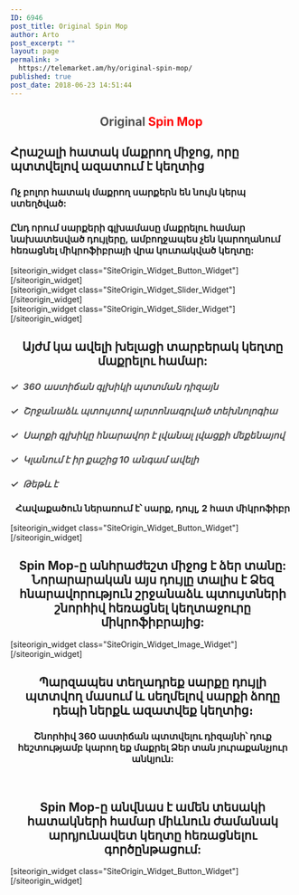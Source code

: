 ```yaml
---
ID: 6946
post_title: Original Spin Mop
author: Arto
post_excerpt: ""
layout: page
permalink: >
  https://telemarket.am/hy/original-spin-mop/
published: true
post_date: 2018-06-23 14:51:44
---
```

<div id="pl-6946"  class="panel-layout" ><div id="pg-6946-0"  class="panel-grid panel-no-style"  data-style="{&quot;background_image_attachment&quot;:false,&quot;background_display&quot;:&quot;tile&quot;,&quot;bottom_margin&quot;:&quot;15px&quot;,&quot;cell_alignment&quot;:&quot;flex-start&quot;}" ><div id="pgc-6946-0-0"  class="panel-grid-cell"  data-weight="0.38908045977" ><div id="panel-6946-0-0-0" class="so-panel widget widget_sow-editor panel-first-child" data-index="0" data-style="{&quot;background_image_attachment&quot;:false,&quot;background_display&quot;:&quot;tile&quot;}" ><div class="so-widget-sow-editor so-widget-sow-editor-base">
<div class="siteorigin-widget-tinymce textwidget">
	<h2 style="text-align: center;"><strong><span style="color: #515151;">Original </span><span style="color: #515151;"><span style="color: #ff0000;">Spin Mop </span></span>
</strong></h2>
<h2>Հրաշալի հատակ մաքրող միջոց, որը պտտվելով ազատում է կեղտից</h2>
<h3>Ոչ բոլոր հատակ մաքրող սարքերն են նույն կերպ ստեղծված:</h3>
<h3>Ընդ որում սարքերի գլխամասը մաքրելու համար նախատեսված դույլերը, ամբողջապես չեն կարողանում հեռացնել միկրոֆիբրայի վրա կուտակված կեղտը:</h3></div>
</div></div><div id="panel-6946-0-0-1" class="so-panel widget widget_sow-button panel-last-child" data-index="1" data-style="{&quot;background_image_attachment&quot;:false,&quot;background_display&quot;:&quot;tile&quot;,&quot;margin&quot;:&quot;0px 0px 0px 0px&quot;}" >[siteorigin_widget class="SiteOrigin_Widget_Button_Widget"]<input type="hidden" value="{&quot;instance&quot;:{&quot;text&quot;:&quot;\u054a\u0561\u057f\u057e\u056b\u0580\u0565\u0584 \u0540\u0565\u0576\u0581 \u0540\u056b\u0574\u0561&quot;,&quot;url&quot;:&quot;http:\/\/telemarket.am\/hy\/cart\/?add-to-cart=7101&quot;,&quot;button_icon&quot;:{&quot;icon_selected&quot;:&quot;fontawesome-cart-plus&quot;,&quot;icon_color&quot;:false,&quot;icon&quot;:0,&quot;icon_placement&quot;:&quot;left&quot;,&quot;so_field_container_state&quot;:&quot;open&quot;},&quot;design&quot;:{&quot;width&quot;:false,&quot;width_unit&quot;:&quot;px&quot;,&quot;align&quot;:&quot;center&quot;,&quot;theme&quot;:&quot;wire&quot;,&quot;button_color&quot;:false,&quot;text_color&quot;:false,&quot;hover&quot;:true,&quot;font&quot;:&quot;default&quot;,&quot;font_size&quot;:&quot;1&quot;,&quot;rounding&quot;:&quot;0.25&quot;,&quot;padding&quot;:&quot;1&quot;,&quot;so_field_container_state&quot;:&quot;open&quot;},&quot;attributes&quot;:{&quot;id&quot;:&quot;&quot;,&quot;classes&quot;:&quot;&quot;,&quot;title&quot;:&quot;&quot;,&quot;onclick&quot;:&quot;&quot;,&quot;rel&quot;:&quot;&quot;,&quot;so_field_container_state&quot;:&quot;closed&quot;},&quot;new_window&quot;:false},&quot;args&quot;:{&quot;before_widget&quot;:&quot;&lt;div id=\&quot;panel-6946-0-0-1\&quot; class=\&quot;so-panel widget widget_sow-button panel-last-child\&quot; data-index=\&quot;1\&quot; data-style=\&quot;{&amp;quot;background_image_attachment&amp;quot;:false,&amp;quot;background_display&amp;quot;:&amp;quot;tile&amp;quot;,&amp;quot;margin&amp;quot;:&amp;quot;0px 0px 0px 0px&amp;quot;}\&quot; &gt;&quot;,&quot;after_widget&quot;:&quot;&lt;\/div&gt;&quot;,&quot;before_title&quot;:&quot;&lt;h3 class=\&quot;widget-title\&quot;&gt;&quot;,&quot;after_title&quot;:&quot;&lt;\/h3&gt;&quot;,&quot;widget_id&quot;:&quot;widget-0-0-1&quot;}}" />[/siteorigin_widget]</div></div><div id="pgc-6946-0-1"  class="panel-grid-cell"  data-weight="0.61091954023" ><div id="panel-6946-0-1-0" class="so-panel widget widget_sow-slider panel-first-child panel-last-child" data-index="2" data-style="{&quot;background_image_attachment&quot;:false,&quot;background_display&quot;:&quot;tile&quot;}" >[siteorigin_widget class="SiteOrigin_Widget_Slider_Widget"]<input type="hidden" value="{&quot;instance&quot;:{&quot;frames&quot;:[{&quot;background_image&quot;:7096,&quot;background_image_fallback&quot;:&quot;http:\/\/layouts.siteorigin.com\/wp-content\/uploads\/2015\/08\/furniture-802034_1280.jpg#1280x853&quot;,&quot;background_color&quot;:false,&quot;background_image_type&quot;:&quot;cover&quot;,&quot;foreground_image&quot;:0,&quot;foreground_image_fallback&quot;:&quot;&quot;,&quot;url&quot;:&quot;&quot;,&quot;background_videos&quot;:[],&quot;new_window&quot;:false}],&quot;controls&quot;:{&quot;speed&quot;:800,&quot;timeout&quot;:8000,&quot;nav_color_hex&quot;:&quot;#FFFFFF&quot;,&quot;nav_style&quot;:&quot;thin&quot;,&quot;nav_size&quot;:25,&quot;so_field_container_state&quot;:&quot;open&quot;,&quot;swipe&quot;:false},&quot;_sow_form_id&quot;:&quot;20583020035b2901e8e11ff113048191&quot;,&quot;_sow_form_timestamp&quot;:&quot;1529918443776&quot;},&quot;args&quot;:{&quot;before_widget&quot;:&quot;&lt;div id=\&quot;panel-6946-0-1-0\&quot; class=\&quot;so-panel widget widget_sow-slider panel-first-child panel-last-child\&quot; data-index=\&quot;2\&quot; data-style=\&quot;{&amp;quot;background_image_attachment&amp;quot;:false,&amp;quot;background_display&amp;quot;:&amp;quot;tile&amp;quot;}\&quot; &gt;&quot;,&quot;after_widget&quot;:&quot;&lt;\/div&gt;&quot;,&quot;before_title&quot;:&quot;&lt;h3 class=\&quot;widget-title\&quot;&gt;&quot;,&quot;after_title&quot;:&quot;&lt;\/h3&gt;&quot;,&quot;widget_id&quot;:&quot;widget-0-1-0&quot;}}" />[/siteorigin_widget]</div></div></div><div id="pg-6946-1"  class="panel-grid panel-no-style"  data-style="{&quot;background_image_attachment&quot;:false,&quot;background_display&quot;:&quot;tile&quot;,&quot;bottom_margin&quot;:&quot;15px&quot;,&quot;cell_alignment&quot;:&quot;flex-start&quot;}" ><div id="pgc-6946-1-0"  class="panel-grid-cell"  data-weight="0.7" ><div id="panel-6946-1-0-0" class="so-panel widget widget_sow-slider panel-first-child panel-last-child" data-index="3" data-style="{&quot;background_image_attachment&quot;:false,&quot;background_display&quot;:&quot;tile&quot;}" >[siteorigin_widget class="SiteOrigin_Widget_Slider_Widget"]<input type="hidden" value="{&quot;instance&quot;:{&quot;frames&quot;:[{&quot;background_image&quot;:7097,&quot;background_image_fallback&quot;:&quot;http:\/\/layouts.siteorigin.com\/wp-content\/uploads\/2015\/08\/couch-447484_1280.jpg#1280x853&quot;,&quot;background_color&quot;:false,&quot;background_image_type&quot;:&quot;cover&quot;,&quot;foreground_image&quot;:0,&quot;foreground_image_fallback&quot;:&quot;&quot;,&quot;url&quot;:&quot;&quot;,&quot;background_videos&quot;:[],&quot;new_window&quot;:false}],&quot;controls&quot;:{&quot;speed&quot;:800,&quot;timeout&quot;:8000,&quot;nav_color_hex&quot;:&quot;#FFFFFF&quot;,&quot;nav_style&quot;:&quot;thin&quot;,&quot;nav_size&quot;:25,&quot;so_field_container_state&quot;:&quot;open&quot;,&quot;swipe&quot;:false},&quot;_sow_form_id&quot;:&quot;6139036155b29023482653289899850&quot;,&quot;_sow_form_timestamp&quot;:&quot;1529918479519&quot;},&quot;args&quot;:{&quot;before_widget&quot;:&quot;&lt;div id=\&quot;panel-6946-1-0-0\&quot; class=\&quot;so-panel widget widget_sow-slider panel-first-child panel-last-child\&quot; data-index=\&quot;3\&quot; data-style=\&quot;{&amp;quot;background_image_attachment&amp;quot;:false,&amp;quot;background_display&amp;quot;:&amp;quot;tile&amp;quot;}\&quot; &gt;&quot;,&quot;after_widget&quot;:&quot;&lt;\/div&gt;&quot;,&quot;before_title&quot;:&quot;&lt;h3 class=\&quot;widget-title\&quot;&gt;&quot;,&quot;after_title&quot;:&quot;&lt;\/h3&gt;&quot;,&quot;widget_id&quot;:&quot;widget-1-0-0&quot;}}" />[/siteorigin_widget]</div></div><div id="pgc-6946-1-1"  class="panel-grid-cell"  data-weight="0.3" ><div id="panel-6946-1-1-0" class="so-panel widget widget_sow-editor panel-first-child" data-index="4" data-style="{&quot;background_image_attachment&quot;:false,&quot;background_display&quot;:&quot;tile&quot;}" ><div class="so-widget-sow-editor so-widget-sow-editor-base">
<div class="siteorigin-widget-tinymce textwidget">
	<h2 style="text-align: center;">Այժմ կա ավելի խելացի տարբերակ կեղտը մաքրելու համար:</h2>
<h3><span style="color: #515151;"><em><strong>✓  360 աստիճան գլխիկի պտտման դիզայն</strong></em></span></h3>
<h3><span style="color: #515151;"><em><strong>✓  Շրջանաձև պտույտով արտոնագրված տեխնոլոգիա</strong></em></span></h3>
<h3><span style="color: #515151;"><em><strong>✓  Սարքի գլխիկը հնարավոր է լվանալ լվացքի մեքենայով</strong></em></span></h3>
<h3><span style="color: #515151;"><em><strong>✓  Կլանում է իր քաշից 10 անգամ ավելի</strong></em></span></h3>
<h3><span style="color: #515151;"><em><strong>✓  Թեթև է</strong></em></span></h3>
<h3 class="section-title" style="text-align: center;">Հավաքածուն ներառում է՝ սարք, դույլ, 2 հատ միկրոֆիբր</h3>
</div>
</div></div><div id="panel-6946-1-1-1" class="so-panel widget widget_sow-button panel-last-child" data-index="5" data-style="{&quot;background_image_attachment&quot;:false,&quot;background_display&quot;:&quot;tile&quot;,&quot;margin&quot;:&quot;0px 0px 0px 0px&quot;}" >[siteorigin_widget class="SiteOrigin_Widget_Button_Widget"]<input type="hidden" value="{&quot;instance&quot;:{&quot;text&quot;:&quot;\u054a\u0561\u057f\u057e\u056b\u0580\u0565\u0584 \u0540\u0565\u0576\u0581 \u0540\u056b\u0574\u0561&quot;,&quot;url&quot;:&quot;http:\/\/telemarket.am\/hy\/cart\/?add-to-cart=7101&quot;,&quot;button_icon&quot;:{&quot;icon_selected&quot;:&quot;fontawesome-cart-plus&quot;,&quot;icon_color&quot;:false,&quot;icon&quot;:0,&quot;icon_placement&quot;:&quot;left&quot;,&quot;so_field_container_state&quot;:&quot;open&quot;},&quot;design&quot;:{&quot;width&quot;:false,&quot;width_unit&quot;:&quot;px&quot;,&quot;align&quot;:&quot;center&quot;,&quot;theme&quot;:&quot;wire&quot;,&quot;button_color&quot;:false,&quot;text_color&quot;:false,&quot;hover&quot;:true,&quot;font&quot;:&quot;default&quot;,&quot;font_size&quot;:&quot;1&quot;,&quot;rounding&quot;:&quot;0.25&quot;,&quot;padding&quot;:&quot;1&quot;,&quot;so_field_container_state&quot;:&quot;open&quot;},&quot;attributes&quot;:{&quot;id&quot;:&quot;&quot;,&quot;classes&quot;:&quot;&quot;,&quot;title&quot;:&quot;&quot;,&quot;onclick&quot;:&quot;&quot;,&quot;rel&quot;:&quot;&quot;,&quot;so_field_container_state&quot;:&quot;closed&quot;},&quot;_sow_form_id&quot;:&quot;10629199085b2a77315349d341098534&quot;,&quot;_sow_form_timestamp&quot;:&quot;1529918812965&quot;,&quot;new_window&quot;:false},&quot;args&quot;:{&quot;before_widget&quot;:&quot;&lt;div id=\&quot;panel-6946-1-1-1\&quot; class=\&quot;so-panel widget widget_sow-button panel-last-child\&quot; data-index=\&quot;5\&quot; data-style=\&quot;{&amp;quot;background_image_attachment&amp;quot;:false,&amp;quot;background_display&amp;quot;:&amp;quot;tile&amp;quot;,&amp;quot;margin&amp;quot;:&amp;quot;0px 0px 0px 0px&amp;quot;}\&quot; &gt;&quot;,&quot;after_widget&quot;:&quot;&lt;\/div&gt;&quot;,&quot;before_title&quot;:&quot;&lt;h3 class=\&quot;widget-title\&quot;&gt;&quot;,&quot;after_title&quot;:&quot;&lt;\/h3&gt;&quot;,&quot;widget_id&quot;:&quot;widget-1-1-1&quot;}}" />[/siteorigin_widget]</div></div></div><div id="pg-6946-2"  class="panel-grid panel-no-style"  data-style="{&quot;background_image_attachment&quot;:false,&quot;background_display&quot;:&quot;tile&quot;,&quot;bottom_margin&quot;:&quot;15px&quot;,&quot;cell_alignment&quot;:&quot;flex-start&quot;}" ><div id="pgc-6946-2-0"  class="panel-grid-cell"  data-weight="1" ><div id="panel-6946-2-0-0" class="so-panel widget widget_sow-editor panel-first-child" data-index="6" data-style="{&quot;background_image_attachment&quot;:false,&quot;background_display&quot;:&quot;tile&quot;}" ><div class="so-widget-sow-editor so-widget-sow-editor-base">
<div class="siteorigin-widget-tinymce textwidget">
	<h2 style="text-align: center;">Spin Mop-ը անհրաժեշտ միջոց է ձեր տանը: Նորարարական այս դույլը տալիս է Ձեզ հնարավորություն շրջանաձև պտույտների շնորհիվ հեռացնել կեղտաջուրը միկրոֆիբրայից:</h2></div>
</div></div><div id="panel-6946-2-0-1" class="so-panel widget widget_sow-image" data-index="7" data-style="{&quot;background_image_attachment&quot;:false,&quot;background_display&quot;:&quot;tile&quot;}" >[siteorigin_widget class="SiteOrigin_Widget_Image_Widget"]<input type="hidden" value="{&quot;instance&quot;:{&quot;image&quot;:7098,&quot;image_fallback&quot;:&quot;http:\/\/layouts.siteorigin.com\/wp-content\/uploads\/2015\/10\/Everest-Iphone.png#250x500&quot;,&quot;size&quot;:&quot;full&quot;,&quot;align&quot;:&quot;center&quot;,&quot;title_align&quot;:&quot;default&quot;,&quot;title&quot;:&quot;&quot;,&quot;title_position&quot;:&quot;hidden&quot;,&quot;alt&quot;:&quot;&quot;,&quot;url&quot;:&quot;&quot;,&quot;bound&quot;:true,&quot;_sow_form_id&quot;:&quot;15896499505b2902810537c860777190&quot;,&quot;_sow_form_timestamp&quot;:&quot;1529918536384&quot;,&quot;new_window&quot;:false,&quot;full_width&quot;:false},&quot;args&quot;:{&quot;before_widget&quot;:&quot;&lt;div id=\&quot;panel-6946-2-0-1\&quot; class=\&quot;so-panel widget widget_sow-image\&quot; data-index=\&quot;7\&quot; data-style=\&quot;{&amp;quot;background_image_attachment&amp;quot;:false,&amp;quot;background_display&amp;quot;:&amp;quot;tile&amp;quot;}\&quot; &gt;&quot;,&quot;after_widget&quot;:&quot;&lt;\/div&gt;&quot;,&quot;before_title&quot;:&quot;&lt;h3 class=\&quot;widget-title\&quot;&gt;&quot;,&quot;after_title&quot;:&quot;&lt;\/h3&gt;&quot;,&quot;widget_id&quot;:&quot;widget-2-0-1&quot;}}" />[/siteorigin_widget]</div><div id="panel-6946-2-0-2" class="so-panel widget widget_sow-editor" data-index="8" data-style="{&quot;background_image_attachment&quot;:false,&quot;background_display&quot;:&quot;tile&quot;}" ><div class="so-widget-sow-editor so-widget-sow-editor-base">
<div class="siteorigin-widget-tinymce textwidget">
	<h2 class="sow-headline" style="text-align: center;">Պարզապես տեղադրեք սարքը դույլի պտտվող մասում և սեղմելով սարքի ձողը դեպի ներքև ազատվեք կեղտից։</h2>
<h3></h3>
<h3 class="sow-headline" style="text-align: center;">Շնորհիվ 360 աստիճան պտտվելու դիզայնի՝ դուք հեշտությամբ կարող եք մաքրել Ձեր տան յուրաքանչյուր անկյուն:</h3>
&nbsp;
<h2 style="text-align: center;">Spin Mop-ը անվնաս է ամեն տեսակի հատակների համար միևնուն ժամանակ արդյունավետ կեղտը հեռացնելու գործընթացում:</h2></div>
</div></div><div id="panel-6946-2-0-3" class="so-panel widget widget_sow-button panel-last-child" data-index="9" data-style="{&quot;background_image_attachment&quot;:false,&quot;background_display&quot;:&quot;tile&quot;,&quot;margin&quot;:&quot;0px 0px 0px 0px&quot;}" >[siteorigin_widget class="SiteOrigin_Widget_Button_Widget"]<input type="hidden" value="{&quot;instance&quot;:{&quot;text&quot;:&quot;\u054a\u0561\u057f\u057e\u056b\u0580\u0565\u0584 \u0540\u0565\u0576\u0581 \u0540\u056b\u0574\u0561&quot;,&quot;url&quot;:&quot;http:\/\/telemarket.am\/hy\/cart\/?add-to-cart=7101&quot;,&quot;button_icon&quot;:{&quot;icon_selected&quot;:&quot;fontawesome-cart-plus&quot;,&quot;icon_color&quot;:false,&quot;icon&quot;:0,&quot;icon_placement&quot;:&quot;left&quot;,&quot;so_field_container_state&quot;:&quot;open&quot;},&quot;design&quot;:{&quot;width&quot;:false,&quot;width_unit&quot;:&quot;px&quot;,&quot;align&quot;:&quot;center&quot;,&quot;theme&quot;:&quot;wire&quot;,&quot;button_color&quot;:false,&quot;text_color&quot;:false,&quot;hover&quot;:true,&quot;font&quot;:&quot;default&quot;,&quot;font_size&quot;:&quot;1&quot;,&quot;rounding&quot;:&quot;0.25&quot;,&quot;padding&quot;:&quot;1&quot;,&quot;so_field_container_state&quot;:&quot;open&quot;},&quot;attributes&quot;:{&quot;id&quot;:&quot;&quot;,&quot;classes&quot;:&quot;&quot;,&quot;title&quot;:&quot;&quot;,&quot;onclick&quot;:&quot;&quot;,&quot;rel&quot;:&quot;&quot;,&quot;so_field_container_state&quot;:&quot;closed&quot;},&quot;_sow_form_id&quot;:&quot;14895240035b28d4cc16283120349345&quot;,&quot;_sow_form_timestamp&quot;:&quot;1529918829675&quot;,&quot;new_window&quot;:false},&quot;args&quot;:{&quot;before_widget&quot;:&quot;&lt;div id=\&quot;panel-6946-2-0-3\&quot; class=\&quot;so-panel widget widget_sow-button panel-last-child\&quot; data-index=\&quot;9\&quot; data-style=\&quot;{&amp;quot;background_image_attachment&amp;quot;:false,&amp;quot;background_display&amp;quot;:&amp;quot;tile&amp;quot;,&amp;quot;margin&amp;quot;:&amp;quot;0px 0px 0px 0px&amp;quot;}\&quot; &gt;&quot;,&quot;after_widget&quot;:&quot;&lt;\/div&gt;&quot;,&quot;before_title&quot;:&quot;&lt;h3 class=\&quot;widget-title\&quot;&gt;&quot;,&quot;after_title&quot;:&quot;&lt;\/h3&gt;&quot;,&quot;widget_id&quot;:&quot;widget-2-0-3&quot;}}" />[/siteorigin_widget]</div></div></div></div>